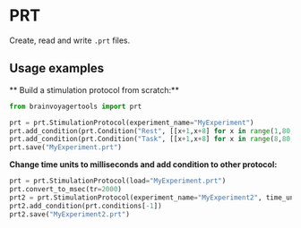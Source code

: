 # PRT

Create, read and write `.prt` files.

## Usage examples

** Build a stimulation protocol from scratch:** 
```python
from brainvoyagertools import prt

prt = prt.StimulationProtocol(experiment_name="MyExperiment")
prt.add_condition(prt.Condition("Rest", [[x+1,x+8] for x in range(1,80,16], colour=[255,0,0]))
prt.add_condition(prt.Condition("Task", [[x+1,x+8] for x in range(8,80,16], colour=[0,255,0]))
prt.save("MyExperiment.prt")
```

**Change time units to milliseconds and add condition to other protocol:**
```python
prt = prt.StimulationProtocol(load="MyExperiment.prt")
prt.convert_to_msec(tr=2000)
prt2 = prt.StimulationProtocol(experiment_name="MyExperiment2", time_units="msec")
prt2.add_condition(prt.conditions[-1])
prt2.save("MyExperiment2.prt")
```
